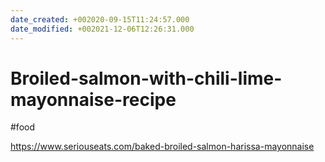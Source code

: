 ```yaml
---
date_created: +002020-09-15T11:24:57.000
date_modified: +002021-12-06T12:26:31.000
---
```


# Broiled-salmon-with-chili-lime-mayonnaise-recipe

#food

https://www.seriouseats.com/baked-broiled-salmon-harissa-mayonnaise

